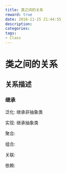 ```yaml
---
title: 类之间的关系
reward: true
date: 2018-11-25 21:44:55
description:
categories:
tags:
- Class
---
```




# 类之间的关系

## 关系描述

### 继承

泛化:  继承非抽象类

实现:  继承抽象类

聚合:

组合:

关联:

依赖: